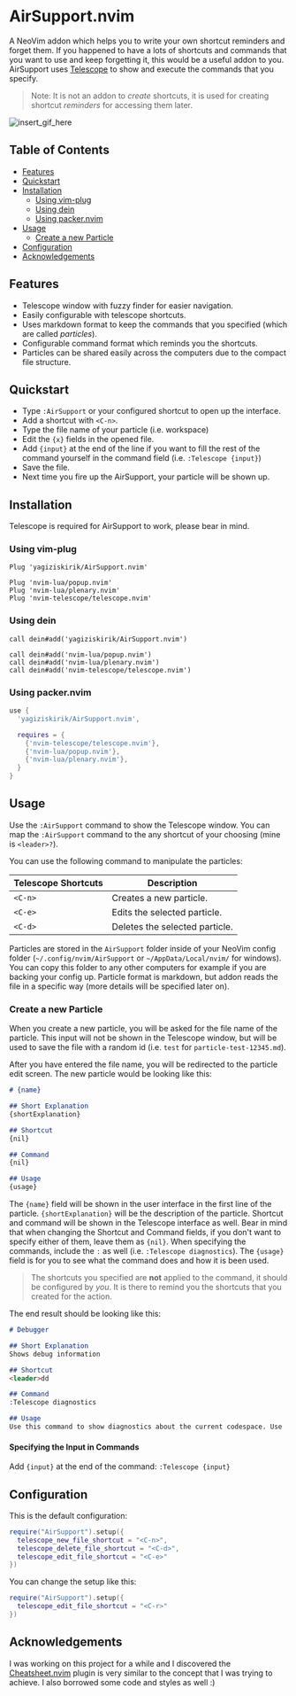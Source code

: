 # AirSupport.nvim

A NeoVim addon which helps you to write your own shortcut reminders and forget them. If you happened to have a lots of shortcuts and commands that you want to use and keep forgetting it, this would be a useful addon to you. AirSupport uses [Telescope](https://github.com/nvim-telescope/telescope.nvim) to show and execute the commands that you specify.

> Note: It is not an addon to _create_ shortcuts, it is used for creating shortcut _reminders_ for accessing them later.

![insert_gif_here]()

## Table of Contents

- [Features](#features)
- [Quickstart](#quickstart)
- [Installation](#installation)
  - [Using vim-plug](#using-vim-plug)
  - [Using dein](#using-dein)
  - [Using packer.nvim](#using-packernvim)
- [Usage](#usage)
  - [Create a new Particle](#create-a-new-particle)
- [Configuration](#configuration)
- [Acknowledgements](#acknowledgements)

## Features
- Telescope window with fuzzy finder for easier navigation.
- Easily configurable with telescope shortcuts.
- Uses markdown format to keep the commands that you specified (which are called _particles_).
- Configurable command format which reminds you the shortcuts.
- Particles can be shared easily across the computers due to the compact file structure.

## Quickstart
- Type `:AirSupport` or your configured shortcut to open up the interface.
- Add a shortcut with `<C-n>`.
- Type the file name of your particle (i.e. workspace)
- Edit the `{x}` fields in the opened file.
- Add `{input}` at the end of the line if you want to fill the rest of the command yourself in the command field (i.e. `:Telescope {input}`)
- Save the file.
- Next time you fire up the AirSupport, your particle will be shown up.

## Installation
Telescope is required for AirSupport to work, please bear in mind.

### Using vim-plug
```viml
Plug 'yagiziskirik/AirSupport.nvim'

Plug 'nvim-lua/popup.nvim'
Plug 'nvim-lua/plenary.nvim'
Plug 'nvim-telescope/telescope.nvim'
```

### Using dein
```viml
call dein#add('yagiziskirik/AirSupport.nvim')

call dein#add('nvim-lua/popup.nvim')
call dein#add('nvim-lua/plenary.nvim')
call dein#add('nvim-telescope/telescope.nvim')
```

### Using packer.nvim
```lua
use {
  'yagiziskirik/AirSupport.nvim',

  requires = {
    {'nvim-telescope/telescope.nvim'},
    {'nvim-lua/popup.nvim'},
    {'nvim-lua/plenary.nvim'},
  }
}
```

## Usage
Use the `:AirSupport` command to show the Telescope window. You can map the `:AirSupport` command to the any shortcut of your choosing (mine is `<leader>?`).

You can use the following command to manipulate the particles:

| Telescope Shortcuts   | Description                       |
| ---                   | ---                               |
| `<C-n>`               | Creates a new particle.           |
| `<C-e>`               | Edits the selected particle.      |
| `<C-d>`               | Deletes the selected particle.    |

Particles are stored in the `AirSupport` folder inside of your NeoVim config folder (`~/.config/nvim/AirSupport` or `~/AppData/Local/nvim/` for windows). You can copy this folder to any other computers for example if you are backing your config up. Particle format is markdown, but addon reads the file in a specific way (more details will be specified later on).

### Create a new Particle
When you create a new particle, you will be asked for the file name of the particle. This input will not be shown in the Telescope window, but will be used to save the file with a random id (i.e. `test` for `particle-test-12345.md`).

After you have entered the file name, you will be redirected to the particle edit screen. The new particle would be looking like this:

```md
# {name}

## Short Explanation
{shortExplanation}

## Shortcut
{nil}

## Command
{nil}

## Usage
{usage}
```

The `{name}` field will be shown in the user interface in the first line of the particle. `{shortExplanation}` will be the description of the particle. Shortcut and command will be shown in the Telescope interface as well. Bear in mind that when changing the Shortcut and Command fields, if you don't want to specify either of them, leave them as `{nil}`. When specifying the commands, include the `:` as well (i.e. `:Telescope diagnostics`). The `{usage}` field is for you to see what the command does and how it is been used.

> The shortcuts you specified are **not** applied to the command, it should be configured by _you_. It is there to remind you the shortcuts that you created for the action.

The end result should be looking like this:

```md
# Debugger

## Short Explanation
Shows debug information

## Shortcut
<leader>dd

## Command
:Telescope diagnostics

## Usage
Use this command to show diagnostics about the current codespace. Use `:Telescope diagnostics` or `<leader>dd` shortcut to open it up.
```

#### Specifying the Input in Commands
Add `{input}` at the end of the command: `:Telescope {input}`

## Configuration
This is the default configuration:

```lua
require("AirSupport").setup({
  telescope_new_file_shortcut = "<C-n>",
  telescope_delete_file_shortcut = "<C-d>",
  telescope_edit_file_shortcut = "<C-e>"
})
```

You can change the setup like this:

```lua
require("AirSupport").setup({
  telescope_edit_file_shortcut = "<C-r>"
})
```

## Acknowledgements
I was working on this project for a while and I discovered the [Cheatsheet.nvim](https://github.com/sudormrfbin/cheatsheet.nvim) plugin is very similar to the concept that I was trying to achieve. I also borrowed some code and styles as well :)

